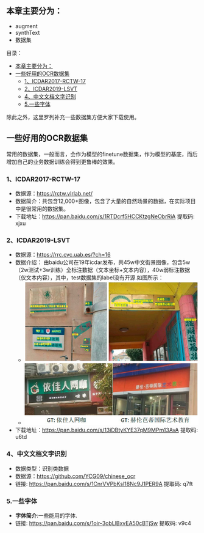 
## 本章主要分为：
   - augment
   - synthText
   - 数据集

目录：
- [本章主要分为：](#本章主要分为)
- [一些好用的OCR数据集](#一些好用的ocr数据集)
  - [1、ICDAR2017-RCTW-17](#1icdar2017-rctw-17)
  - [2、ICDAR2019-LSVT](#2icdar2019-lsvt)
  - [4、中文文档文字识别](#4中文文档文字识别)
  - [5.一些字体](#5一些字体)

除此之外，这里罗列补充一些数据集方便大家下载使用。
## 一些好用的OCR数据集
常用的数据集，一般而言，会作为模型的finetune数据集，作为模型的基底，而后增加自己的业务数据训练会得到更鲁棒的效果。

### 1、ICDAR2017-RCTW-17
- 数据源：https://rctw.vlrlab.net/
- 数据简介：共包含12,000+图像，包含了大量的自然场景的数据，在实际项目中是很常用的数据集。
- 下载地址：https://pan.baidu.com/s/1RTDcrf5HCCKtzgNeObrRiA 提取码: xjxu

### 2、ICDAR2019-LSVT
- 数据源：https://rrc.cvc.uab.es/?ch=16
- 数据介绍： 由baidu公司在19年icdar发布，共45w中文街景图像，包含5w（2w测试+3w训练）全标注数据（文本坐标+文本内容），40w弱标注数据（仅文本内容），其中，test数据集的label没有开源.如图所示：
  - ![](./images/LSVT.jpg)
  - ![](./images/LSVT_unlabeled.jpg)
- 下载地址：https://pan.baidu.com/s/13iDBtyKYE37qM9MPm13AvA 提取码: u6td

### 4、中文文档文字识别
- 数据类型：识别类数据
- 数据源：https://github.com/YCG09/chinese_ocr  
- 链接: https://pan.baidu.com/s/1CnrVVPbKsl18Nc9J1PER9A 提取码: q7ft

### 5.一些字体
- **字体简介**:一些能用的字体.
- 链接: https://pan.baidu.com/s/1oir-3obLlBxvEA50cBTjSw 提取码: v9c4